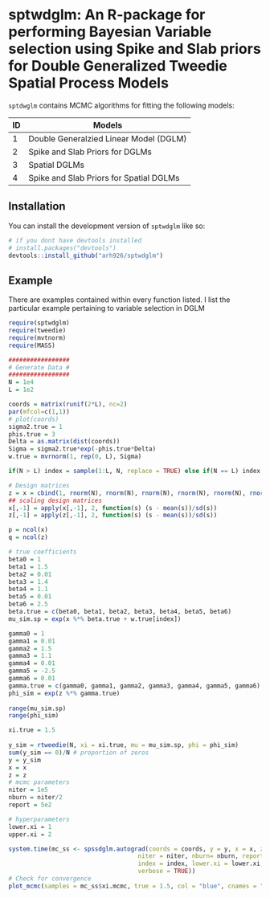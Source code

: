 
# sptwdglm: An R-package for performing Bayesian Variable selection using Spike and Slab priors for Double Generalized Tweedie Spatial Process Models

<!-- badges: start -->
<!-- badges: end -->

`sptdwglm` contains MCMC algorithms for fitting the following models:

ID  | Models
---- | -------------
1    | Double Generalzied Linear Model (DGLM) 
2    | Spike and Slab Priors for DGLMs 
3    | Spatial DGLMs
4    | Spike and Slab Priors for Spatial DGLMs

## Installation

You can install the development version of `sptwdglm` like so:

``` r
# if you dont have devtools installed
# install.packages("devtools")
devtools::install_github("arh926/sptwdglm")
```

## Example

There are examples contained within every function listed. I list the particular example pertaining to variable selection in DGLM

``` r
require(sptwdglm)
require(tweedie)
require(mvtnorm)
require(MASS)

#################
# Generate Data #
#################
N = 1e4
L = 1e2

coords = matrix(runif(2*L), nc=2)
par(mfcol=c(1,1))
# plot(coords)
sigma2.true = 1
phis.true = 3
Delta = as.matrix(dist(coords))
Sigma = sigma2.true*exp(-phis.true*Delta)
w.true = mvrnorm(1, rep(0, L), Sigma)

if(N > L) index = sample(1:L, N, replace = TRUE) else if(N == L) index = sample(1:L, N, replace = FALSE)

# Design matrices
z = x = cbind(1, rnorm(N), rnorm(N), rnorm(N), rnorm(N), rnorm(N), rnorm(N))
## scaling design matrices
x[,-1] = apply(x[,-1], 2, function(s) (s - mean(s))/sd(s))
z[,-1] = apply(z[,-1], 2, function(s) (s - mean(s))/sd(s))

p = ncol(x)
q = ncol(z)

# true coefficients
beta0 = 1
beta1 = 1.5
beta2 = 0.01
beta3 = 1.4
beta4 = 1.1
beta5 = 0.01
beta6 = 2.5
beta.true = c(beta0, beta1, beta2, beta3, beta4, beta5, beta6)
mu_sim.sp = exp(x %*% beta.true + w.true[index])

gamma0 = 1
gamma1 = 0.01
gamma2 = 1.5
gamma3 = 1.1
gamma4 = 0.01
gamma5 = -2.5
gamma6 = 0.01
gamma.true = c(gamma0, gamma1, gamma2, gamma3, gamma4, gamma5, gamma6)
phi_sim = exp(z %*% gamma.true)
 
range(mu_sim.sp)
range(phi_sim)

xi.true = 1.5
 
y_sim = rtweedie(N, xi = xi.true, mu = mu_sim.sp, phi = phi_sim)
sum(y_sim == 0)/N # proportion of zeros
y = y_sim
x = x
z = z
# mcmc parameters
niter = 1e5
nburn = niter/2
report = 5e2

# hyperparameters
lower.xi = 1
upper.xi = 2

system.time(mc_ss <- spssdglm.autograd(coords = coords, y = y, x = x, z = z,
                                    niter = niter, nburn= nburn, report = report, thin = 20,
                                    index = index, lower.xi = lower.xi, upper.xi = upper.xi,
                                    verbose = TRUE))
# Check for convergence
plot_mcmc(samples = mc_ss$xi.mcmc, true = 1.5, col = "blue", cnames = "xi")
```

